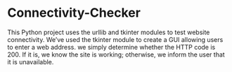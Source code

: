 # Connectivity-Checker

This Python project uses the urllib and tkinter modules to test website connectivity.
We’ve used the tkinter module to create a GUI allowing users to enter a web address.
we simply determine whether the HTTP code is 200. If it is, we know the site is working; otherwise, we inform the user that it is unavailable.
